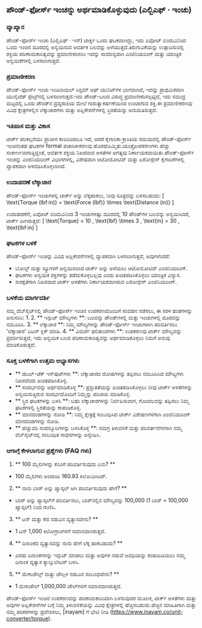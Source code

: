 ## ಪೌಂಡ್-ಫೋರ್ಸ್ ಇಂಚನ್ನು ಅರ್ಥಮಾಡಿಕೊಳ್ಳುವುದು (ಎಲ್ಬಿಎಫ್ · ಇಂಚು)

### ವ್ಯಾಖ್ಯಾನ
ಪೌಂಡ್-ಫೋರ್ಸ್ ಇಂಚು (ಎಲ್ಬಿಎಫ್ · ಇನ್) ಟಾರ್ಕ್ನ ಒಂದು ಘಟಕವಾಗಿದ್ದು, ಇದು ಪಿವೋಟ್ ಬಿಂದುವಿನಿಂದ ಒಂದು ಇಂಚಿನ ದೂರದಲ್ಲಿ ಅನ್ವಯಿಸುವ ಆವರ್ತಕ ಬಲವನ್ನು ಅಳೆಯುತ್ತದೆ.ತಿರುಗುವಿಕೆಯನ್ನು ಉತ್ಪಾದಿಸುವಲ್ಲಿ ಶಕ್ತಿಯ ಪರಿಣಾಮಕಾರಿತ್ವವನ್ನು ಪ್ರಮಾಣೀಕರಿಸಲು ಇದನ್ನು ಸಾಮಾನ್ಯವಾಗಿ ಎಂಜಿನಿಯರಿಂಗ್ ಮತ್ತು ಯಾಂತ್ರಿಕ ಅನ್ವಯಿಕೆಗಳಲ್ಲಿ ಬಳಸಲಾಗುತ್ತದೆ.

### ಪ್ರಮಾಣೀಕರಣ
ಪೌಂಡ್-ಫೋರ್ಸ್ ಇಂಚು ಇಂಪೀರಿಯಲ್ ಸಿಸ್ಟಮ್ ಆಫ್ ಯುನಿಟ್‌ಗಳ ಭಾಗವಾಗಿದೆ, ಇದನ್ನು ಪ್ರಾಥಮಿಕವಾಗಿ ಯುನೈಟೆಡ್ ಸ್ಟೇಟ್ಸ್‌ನಲ್ಲಿ ಬಳಸಲಾಗುತ್ತದೆ.ಇದು ಪೌಂಡ್-ಬಲದ ವಿರುದ್ಧ ಪ್ರಮಾಣೀಕರಿಸಲ್ಪಟ್ಟಿದೆ, ಇದು ಸಮುದ್ರ ಮಟ್ಟದಲ್ಲಿ ಒಂದು ಪೌಂಡ್‌ನ ದ್ರವ್ಯರಾಶಿಯ ಮೇಲೆ ಗುರುತ್ವಾಕರ್ಷಣೆಯಿಂದ ಉಂಟಾಗುವ ಶಕ್ತಿ.ಈ ಪ್ರಮಾಣೀಕರಣವು ವಿವಿಧ ಕ್ಷೇತ್ರಗಳಲ್ಲಿನ ಲೆಕ್ಕಾಚಾರಗಳು ಮತ್ತು ಅಪ್ಲಿಕೇಶನ್‌ಗಳಲ್ಲಿ ಸ್ಥಿರತೆಯನ್ನು ಅನುಮತಿಸುತ್ತದೆ.

### ಇತಿಹಾಸ ಮತ್ತು ವಿಕಾಸ
ಟಾರ್ಕ್ ಪರಿಕಲ್ಪನೆಯು ಪ್ರಾಚೀನ ಕಾಲದಿಂದಲೂ ಇದೆ, ಆದರೆ ಕೈಗಾರಿಕಾ ಕ್ರಾಂತಿಯ ಸಮಯದಲ್ಲಿ ಪೌಂಡ್-ಫೋರ್ಸ್ ಇಂಚಿನಂತಹ ಘಟಕಗಳ formal ಪಚಾರಿಕೀಕರಣವು ಹೊರಹೊಮ್ಮಿತು.ಯಂತ್ರೋಪಕರಣಗಳು ಹೆಚ್ಚು ಸಂಕೀರ್ಣವಾಗುತ್ತಿದ್ದಂತೆ, ಆವರ್ತಕ ಶಕ್ತಿಯ ನಿಖರವಾದ ಅಳತೆಗಳ ಅಗತ್ಯವು ನಿರ್ಣಾಯಕವಾಯಿತು.ಪೌಂಡ್-ಫೋರ್ಸ್ ಇಂಚನ್ನು ಎಂಜಿನಿಯರಿಂಗ್ ವಿಭಾಗಗಳಲ್ಲಿ, ವಿಶೇಷವಾಗಿ ಆಟೋಮೋಟಿವ್ ಮತ್ತು ಏರೋಸ್ಪೇಸ್ ಕೈಗಾರಿಕೆಗಳಲ್ಲಿ ವ್ಯಾಪಕವಾಗಿ ಅಳವಡಿಸಿಕೊಳ್ಳಲಾಗಿದೆ.

### ಉದಾಹರಣೆ ಲೆಕ್ಕಾಚಾರ
ಪೌಂಡ್-ಫೋರ್ಸ್ ಇಂಚುಗಳಲ್ಲಿ ಟಾರ್ಕ್ ಅನ್ನು ಲೆಕ್ಕಹಾಕಲು, ನೀವು ಸೂತ್ರವನ್ನು ಬಳಸಬಹುದು:
\[ \text{Torque (lbf·in)} = \text{Force (lbf)} \times \text{Distance (in)} \]

ಉದಾಹರಣೆಗೆ, ಪಿವೋಟ್ ಬಿಂದುವಿನಿಂದ 3 ಇಂಚುಗಳಷ್ಟು ದೂರದಲ್ಲಿ 10 ಪೌಂಡ್‌ಗಳ ಬಲವನ್ನು ಅನ್ವಯಿಸಿದರೆ, ಟಾರ್ಕ್ ಹೀಗಿರುತ್ತದೆ:
\[ \text{Torque} = 10 \, \text{lbf} \times 3 \, \text{in} = 30 \, \text{lbf·in} \]

### ಘಟಕಗಳ ಬಳಕೆ
ಪೌಂಡ್-ಫೋರ್ಸ್ ಇಂಚನ್ನು ವಿವಿಧ ಅಪ್ಲಿಕೇಶನ್‌ಗಳಲ್ಲಿ ವ್ಯಾಪಕವಾಗಿ ಬಳಸಲಾಗುತ್ತದೆ, ಅವುಗಳೆಂದರೆ:
- ಬೋಲ್ಟ್ ಮತ್ತು ಸ್ಕ್ರೂಗಳಿಗೆ ಅನ್ವಯಿಸಲಾದ ಟಾರ್ಕ್ ಅನ್ನು ಅಳೆಯಲು ಆಟೋಮೋಟಿವ್ ಎಂಜಿನಿಯರಿಂಗ್.
- ಘಟಕಗಳು ಅನ್ವಯಿಕ ಶಕ್ತಿಗಳನ್ನು ತಡೆದುಕೊಳ್ಳಬಲ್ಲವು ಎಂದು ಖಚಿತಪಡಿಸಿಕೊಳ್ಳಲು ಯಾಂತ್ರಿಕ ವಿನ್ಯಾಸ.
- ಸುರಕ್ಷತೆಗಾಗಿ ನಿಖರವಾದ ಟಾರ್ಕ್ ಅಳತೆಗಳು ನಿರ್ಣಾಯಕವಾಗಿರುವ ಏರೋಸ್ಪೇಸ್ ಎಂಜಿನಿಯರಿಂಗ್.

### ಬಳಕೆಯ ಮಾರ್ಗದರ್ಶಿ
ನಮ್ಮ ವೆಬ್‌ಸೈಟ್‌ನಲ್ಲಿ ಪೌಂಡ್-ಫೋರ್ಸ್ ಇಂಚಿನ ಉಪಕರಣದೊಂದಿಗೆ ಸಂವಹನ ನಡೆಸಲು, ಈ ಸರಳ ಹಂತಗಳನ್ನು ಅನುಸರಿಸಿ:
1.
2. ** ಇನ್ಪುಟ್ ಮೌಲ್ಯಗಳು **: ಬಲವನ್ನು ಪೌಂಡ್‌ಗಳಲ್ಲಿ ಮತ್ತು ಇಂಚುಗಳಲ್ಲಿ ದೂರವನ್ನು ನಮೂದಿಸಿ.
3. ** ಲೆಕ್ಕಾಚಾರ **: ನಿಮ್ಮ ಮೌಲ್ಯಗಳನ್ನು ಪೌಂಡ್-ಫೋರ್ಸ್ ಇಂಚುಗಳಾಗಿ ಪರಿವರ್ತಿಸಲು 'ಲೆಕ್ಕಾಚಾರ' ಬಟನ್ ಕ್ಲಿಕ್ ಮಾಡಿ.
4. ** ವಿಮರ್ಶೆ ಫಲಿತಾಂಶಗಳು **: ಉಪಕರಣವು ಟಾರ್ಕ್ ಮೌಲ್ಯವನ್ನು ಪ್ರದರ್ಶಿಸುತ್ತದೆ, ಇದು ಅನ್ವಯಿಕ ಬಲದ ಪರಿಣಾಮಕಾರಿತ್ವವನ್ನು ಅರ್ಥಮಾಡಿಕೊಳ್ಳಲು ನಿಮಗೆ ಅನುವು ಮಾಡಿಕೊಡುತ್ತದೆ.

### ಸೂಕ್ತ ಬಳಕೆಗಾಗಿ ಉತ್ತಮ ಅಭ್ಯಾಸಗಳು
- ** ಡಬಲ್-ಚೆಕ್ ಇನ್‌ಪುಟ್‌ಗಳು **: ಲೆಕ್ಕಾಚಾರದ ದೋಷಗಳನ್ನು ತಪ್ಪಿಸಲು ನಮೂದಿಸಿದ ಮೌಲ್ಯಗಳು ನಿಖರವೆಂದು ಖಚಿತಪಡಿಸಿಕೊಳ್ಳಿ.
- ** ಸಂದರ್ಭವನ್ನು ಅರ್ಥಮಾಡಿಕೊಳ್ಳಿ **: ಪ್ರಸ್ತುತತೆಯನ್ನು ಖಚಿತಪಡಿಸಿಕೊಳ್ಳಲು ನೀವು ಟಾರ್ಕ್ ಅಳತೆಗಳನ್ನು ಅನ್ವಯಿಸುತ್ತಿರುವ ಸಂದರ್ಭದೊಂದಿಗೆ ನಿಮ್ಮನ್ನು ಪರಿಚಯ ಮಾಡಿಕೊಳ್ಳಿ.
- ** ಸ್ಥಿರ ಘಟಕಗಳನ್ನು ಬಳಸಿ **: ಬಹು ಲೆಕ್ಕಾಚಾರಗಳನ್ನು ನಿರ್ವಹಿಸುವಾಗ, ಗೊಂದಲವನ್ನು ತಪ್ಪಿಸಲು ನಿಮ್ಮ ಘಟಕಗಳಲ್ಲಿ ಸ್ಥಿರತೆಯನ್ನು ಕಾಪಾಡಿಕೊಳ್ಳಿ.
- ** ಮಾನದಂಡಗಳನ್ನು ನೋಡಿ **: ನಿಮ್ಮ ಕ್ಷೇತ್ರಕ್ಕೆ ಸಂಬಂಧಿಸಿದ ಟಾರ್ಕ್ ವಿಶೇಷಣಗಳಿಗಾಗಿ ಎಂಜಿನಿಯರಿಂಗ್ ಮಾನದಂಡಗಳನ್ನು ನೋಡಿ.
- ** ಹೆಚ್ಚುವರಿ ಸಂಪನ್ಮೂಲಗಳನ್ನು ಬಳಸಿಕೊಳ್ಳಿ **: ಸಮಗ್ರ ತಿಳುವಳಿಕೆ ಮತ್ತು ಪರಿವರ್ತನೆಗಳಿಗಾಗಿ ನಮ್ಮ ವೆಬ್‌ಸೈಟ್‌ನಲ್ಲಿ ಸಂಬಂಧಿತ ಸಾಧನಗಳನ್ನು ಅನ್ವೇಷಿಸಿ.

### ಆಗಾಗ್ಗೆ ಕೇಳಲಾಗುವ ಪ್ರಶ್ನೆಗಳು (FAQ ಗಳು)

1. ** 100 ಮೈಲಿಗಳನ್ನು ಕೆಎಂಗೆ ಪರಿವರ್ತಿಸುವುದು ಏನು? **
- 100 ಮೈಲಿಗಳು ಅಂದಾಜು 160.93 ಕಿಲೋಮೀಟರ್.

2. ** ನಾನು ಬಾರ್ ಅನ್ನು ಪ್ಯಾಸ್ಕಲ್ ಆಗಿ ಪರಿವರ್ತಿಸುವುದು ಹೇಗೆ? **
- ಬಾರ್ ಅನ್ನು ಪ್ಯಾಸ್ಕಲ್‌ಗೆ ಪರಿವರ್ತಿಸಲು, ಬಾರ್‌ನಲ್ಲಿನ ಮೌಲ್ಯವನ್ನು 100,000 (1 ಬಾರ್ = 100,000 ಪ್ಯಾಸ್ಕಲ್) ನಿಂದ ಗುಣಿಸಿ.

3. ** ಟನ್ ಮತ್ತು ಕೆಜಿ ನಡುವಿನ ವ್ಯತ್ಯಾಸವೇನು? **
- 1 ಟನ್ 1,000 ಕಿಲೋಗ್ರಾಂಗಳಿಗೆ ಸಮಾನವಾಗಿರುತ್ತದೆ.

4. ** ದಿನಾಂಕದ ವ್ಯತ್ಯಾಸವನ್ನು ನಾನು ಹೇಗೆ ಲೆಕ್ಕ ಹಾಕಬಹುದು? **
- ಎರಡು ದಿನಾಂಕಗಳನ್ನು ಇನ್ಪುಟ್ ಮಾಡಲು ಮತ್ತು ಅವುಗಳ ನಡುವೆ ಅವಧಿಯನ್ನು ಕಂಡುಹಿಡಿಯಲು ನಮ್ಮ ದಿನಾಂಕ ವ್ಯತ್ಯಾಸ ಕ್ಯಾಲ್ಕುಲೇಟರ್ ಬಳಸಿ.

5. ** ಮೆಗಾಜೌಲ್ಸ್ ಮತ್ತು ಜೌಲ್ಗಳ ನಡುವಿನ ಸಂಬಂಧವೇನು? **
- 1 ಮೆಗಾಜೌಲ್ 1,000,000 ಜೌಲ್‌ಗಳಿಗೆ ಸಮಾನವಾಗಿರುತ್ತದೆ.

ಪೌಂಡ್-ಫೋರ್ಸ್ ಇಂಚಿನ ಉಪಕರಣವನ್ನು ಪರಿಣಾಮಕಾರಿಯಾಗಿ ಬಳಸುವುದರ ಮೂಲಕ, ಟಾರ್ಕ್ ಅಳತೆಗಳು ಮತ್ತು ಅವುಗಳ ಅಪ್ಲಿಕೇಶನ್‌ಗಳ ಬಗ್ಗೆ ನಿಮ್ಮ ತಿಳುವಳಿಕೆಯನ್ನು ವಿವಿಧ ಕ್ಷೇತ್ರಗಳಲ್ಲಿ ಹೆಚ್ಚಿಸಬಹುದು.ಹೆಚ್ಚಿನ ಮಾಹಿತಿಗಾಗಿ ಮತ್ತು ನಮ್ಮ ಪರಿಕರಗಳನ್ನು ಪ್ರವೇಶಿಸಲು, [inayam] ಗೆ ಭೇಟಿ ನೀಡಿ (https://www.inayam.co/unit-converter/torque).